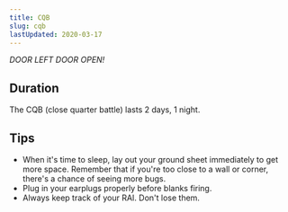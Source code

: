 ```yaml
---
title: CQB
slug: cqb
lastUpdated: 2020-03-17
---
```


<Alert :incomplete="true" />

*DOOR LEFT DOOR OPEN!*

## Duration
The CQB (close quarter battle) lasts 2 days, 1 night.


## Tips
- When it's time to sleep, lay out your ground sheet immediately to get more space. Remember that if you're too close to a wall or corner, there's a chance of seeing more bugs.
- Plug in your earplugs properly before blanks firing.
- Always keep track of your RAI. Don't lose them.

<!-- ## Items required
### LBS
- Camo tubes and mirror
- Earplugs
- Black tape
- Torch light and filters
- Utensils
- Mug

### Assault bag
- Toiletries
- RCK pack and cloth
- Elbow and knee guards
- Ground sheet
- ET stick and blade (1 per section)

## Drills
### Postures
1. Alert
2. High alert
3. Engagement

### Movements
1. Creep (high alert, slow)
2. Quick pace (high alert, fast)
3. Dash (alert, fast)
4. Shuffle steps
   
### Contact drills
- Front
- Left/right
- Rear
- Multiple target -->

<!-- ## Room clearing steps
**Man 1**: *DOOR LEFT DOOR OPEN*

Man 2 and 3 reapeat.

[Please help me finish this. I forgot.] -->
